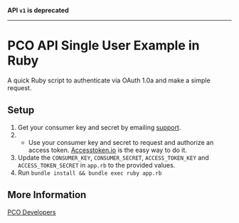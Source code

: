 **API `v1` is deprecated**

***

# PCO API Single User Example in Ruby

A quick Ruby script to authenticate via OAuth 1.0a and make a simple request.

## Setup

1. Get your consumer key and secret by emailing [support](support@planningcenteronline.com).
2. * Use your consumer key and secret to request and authorize an access token. [Accesstoken.io](http://accesstoken.io) is the easy way to do it.
3. Update the `CONSUMER_KEY`, `CONSUMER_SECRET`, `ACCESS_TOKEN_KEY` and `ACCESS_TOKEN_SECRET` in `app.rb` to the provided values.
4. Run `bundle install && bundle exec ruby app.rb`

## More Information

[PCO Developers](https://github.com/ministrycentered/developers)
